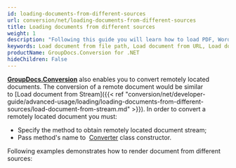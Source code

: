 ```yaml
---
id: loading-documents-from-different-sources
url: conversion/net/loading-documents-from-different-sources
title: Loading documents from different sources
weight: 1
description: "Following this guide you will learn how to load PDF, Word, Excel, PowerPoint documents by local file path, stream or URL for further processing with GroupDocs.Conversion for .NET API."
keywords: Load document from file path, Load document from URL, Load document from stream
productName: GroupDocs.Conversion for .NET
hideChildren: False
---
```

[**GroupDocs.Conversion**](https://products.groupdocs.com/conversion/net) also enables you to convert remotely located documents. The conversion of a remote document would be similar to [Load document from Stream]({{< ref "conversion/net/developer-guide/advanced-usage/loading/loading-documents-from-different-sources/load-document-from-stream.md" >}}). In order to convert a remotely located document you must:
*   Specify the method to obtain remotely located document stream; 
*   Pass method's name to  [Converter](https://reference.groupdocs.com/conversion/net/groupdocs.conversion/converter) class constructor.

Following examples demonstrates how to render document from different sources:
